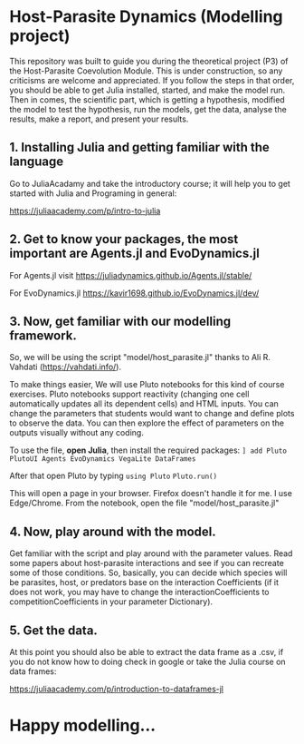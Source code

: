 # Host-Parasite Dynamics (Modelling project)

This repository was built to guide you during the theoretical project (P3) of the Host-Parasite Coevolution Module. This is under construction, so any criticisms are welcome and appreciated. If you follow the steps in that order, you should be able to get Julia installed, started, and make the model run. Then in comes, the scientific part, which is getting a hypothesis, modified the model to test the hypothesis, run the models, get the data, analyse the results, make a report, and present your results. 

## 1. Installing Julia and getting familiar with the language

Go to JuliaAcadamy and take the introductory course; it will help you to get started with Julia and Programing in general:

https://juliaacademy.com/p/intro-to-julia


## 2. Get to know your packages, the most important are Agents.jl and EvoDynamics.jl


For Agents.jl visit https://juliadynamics.github.io/Agents.jl/stable/

For EvoDynamics.jl https://kavir1698.github.io/EvoDynamics.jl/dev/


## 3. Now, get familiar with our modelling framework. 

So, we will be using the script "model/host_parasite.jl" thanks to Ali R. Vahdati (https://vahdati.info/).

To make things easier, We will use Pluto notebooks for this kind of course exercises. Pluto notebooks support reactivity (changing one cell automatically updates all its dependent cells) and HTML inputs. You can change the parameters that students would want to change and define plots to observe the data. You can then explore the effect of parameters on the outputs visually without any coding.

To use the file, **open Julia**, then install the required packages:
`] add Pluto PlutoUI Agents EvoDynamics VegaLite DataFrames`

After that open Pluto by typing
`using Pluto`
`Pluto.run()`

This will open a page in your browser. Firefox doesn't handle it for me. I use Edge/Chrome. From the notebook, open the file "model/host_parasite.jl"

## 4. Now, play around with the model. 

Get familiar with the script and play around with the parameter values. Read some papers about host-parasite interactions and see if you can recreate some of those conditions. So, basically, you can decide which species will be parasites, host, or predators base on the interaction Coefficients (if it does not work, you may have to change the interactionCoefficients to competitionCoefficients in your parameter Dictionary).


## 5. Get the data.

At this point you should also be able to extract the data frame as a .csv, if you do not know how to doing check in google or take the Julia course on data frames:

https://juliaacademy.com/p/introduction-to-dataframes-jl


# Happy modelling... 
